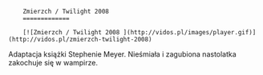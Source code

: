 
        Zmierzch / Twilight 2008 
        =============
        
        [![Zmierzch / Twilight 2008 ](http://vidos.pl/images/player.gif)](http://vidos.pl/zmierzch-twilight-2008)
        
        
 Adaptacja książki Stephenie Meyer. Nieśmiała i zagubiona nastolatka zakochuje się w wampirze.
    